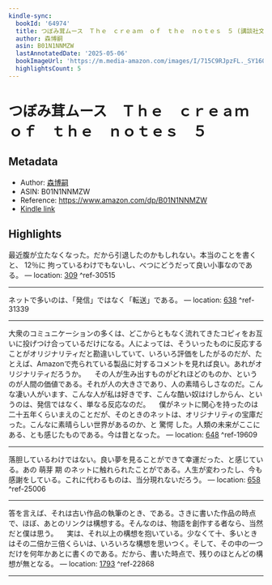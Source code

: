 ```yaml
---
kindle-sync:
  bookId: '64974'
  title: つぼみ茸ムース　Ｔｈｅ　ｃｒｅａｍ　ｏｆ　ｔｈｅ　ｎｏｔｅｓ　５ (講談社文庫)
  author: 森博嗣
  asin: B01N1NNMZW
  lastAnnotatedDate: '2025-05-06'
  bookImageUrl: 'https://m.media-amazon.com/images/I/715C9RJpzFL._SY160.jpg'
  highlightsCount: 5
---
```

# つぼみ茸ムース　Ｔｈｅ　ｃｒｅａｍ　ｏｆ　ｔｈｅ　ｎｏｔｅｓ　５
## Metadata
* Author: [森博嗣](https://www.amazon.comundefined)
* ASIN: B01N1NNMZW
* Reference: https://www.amazon.com/dp/B01N1NNMZW
* [Kindle link](kindle://book?action=open&asin=B01N1NNMZW)

## Highlights
最近腹が立たなくなった。だから引退したのかもしれない。本当のことを書くと、 12％に 拘っているわけでもないし、べつにどうだって良い小事なのである。 — location: [309](kindle://book?action=open&asin=B01N1NNMZW&location=309) ^ref-30515

---
ネットで多いのは、「発信」ではなく「転送」である。 — location: [638](kindle://book?action=open&asin=B01N1NNMZW&location=638) ^ref-31339

---
大衆のコミュニケーションの多くは、どこからともなく流れてきたコピィをお互いに投げつけ合っているだけになる。人によっては、そういったものに反応することがオリジナリティだと勘違いしていて、いろいろ評価をしたがるのだが、たとえば、Amazonで売られている製品に対するコメントを見れば良い。あれがオリジナリティだろうか。 　その人が生み出すものがどれほどのものか、というのが人間の価値である。それが人の大きさであり、人の素晴らしさなのだ。こんな凄い人がいます、こんな人が私は好きです、こんな酷い奴はけしからん、というのは、発信ではなく、単なる反応なのだ。 　僕がネットに関心を持ったのは二十五年くらいまえのことだが、そのときのネットは、オリジナリティの宝庫だった。こんなに素晴らしい世界があるのか、と 驚愕 した。人類の未来がここにある、とも感じたものである。今は昔となった。 — location: [648](kindle://book?action=open&asin=B01N1NNMZW&location=648) ^ref-19609

---
落胆しているわけではない。良い夢を見ることができて幸運だった、と感じている。あの 萌芽 期 のネットに触れられたことがである。人生が変わったし、今も感謝をしている。これに代わるものは、当分現れないだろう。 — location: [658](kindle://book?action=open&asin=B01N1NNMZW&location=658) ^ref-25006

---
答を言えば、それは古い作品の執筆のとき、である。さきに書いた作品の時点で、ほぼ、あとのリンクは構想する。そんなのは、物語を創作する者なら、当然だと僕は思う。 　実は、それ以上の構想を抱いている。少なくて十、多いときはその二倍か三倍くらいは、いろいろな構想を思いつく。そして、その中の一つだけを何年かあとに書くのである。だから、書いた時点で、残りのほとんどの構想が無となる。 — location: [1793](kindle://book?action=open&asin=B01N1NNMZW&location=1793) ^ref-22868

---

